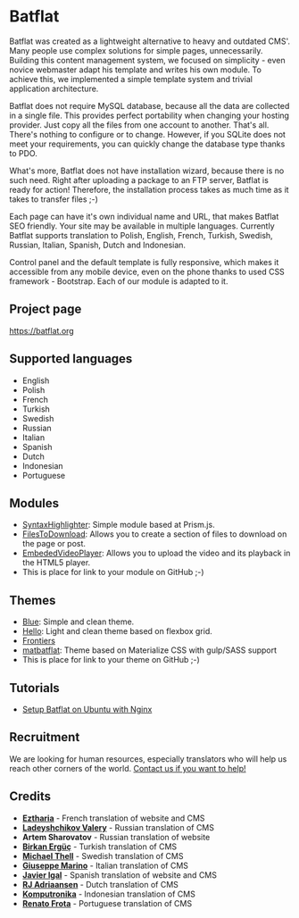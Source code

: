 Batflat
=======

Batflat was created as a lightweight alternative to heavy and outdated CMS'. Many people use complex solutions for simple pages, unnecessarily. Building this content management system, we focused on simplicity - even novice webmaster adapt his template and writes his own module. To achieve this, we implemented a simple template system and trivial application architecture.

Batflat does not require MySQL database, because all the data are collected in a single file. This provides perfect portability when changing your hosting provider. Just copy all the files from one account to another. That's all. There's nothing to configure or to change. However, if you SQLite does not meet your requirements, you can quickly change the database type thanks to PDO.

What's more, Batflat does not have installation wizard, because there is no such need. Right after uploading a package to an FTP server, Batflat is ready for action! Therefore, the installation process takes as much time as it takes to transfer files ;-)

Each page can have it's own individual name and URL, that makes Batflat SEO friendly. Your site may be available in multiple languages. Currently Batflat supports translation to Polish, English, French, Turkish, Swedish, Russian, Italian, Spanish, Dutch and Indonesian.

Control panel and the default template is fully responsive, which makes it accessible from any mobile device, even on the phone thanks to used CSS framework - Bootstrap. Each of our module is adapted to it.

## Project page

https://batflat.org

## Supported languages
* English
* Polish
* French
* Turkish
* Swedish
* Russian
* Italian
* Spanish
* Dutch
* Indonesian
* Portuguese

## Modules
* [SyntaxHighlighter](https://github.com/piotr-placzek/BatFlat-SyntaxHighlighter): Simple module based at Prism.js.
* [FilesToDownload](https://github.com/piotr-placzek/BatFlat-FilesToDownload): Allows you to create a section of files to download on the page or post.
* [EmbededVideoPlayer](https://github.com/piotr-placzek/BatFlat-EmbededVideoPlayer): Allows you to upload the video and its playback in the HTML5 player.
* This is place for link to your module on GitHub ;-)

## Themes
* [Blue](https://github.com/michu2k/Blue): Simple and clean theme.
* [Hello](https://github.com/michu2k/Hello): Light and clean theme based on flexbox grid.
* [Frontiers](https://github.com/iskono/batflat-themes/tree/master/frontiers)
* [matbatflat](https://github.com/mwasil/matbatflat): Theme based on Materialize CSS with gulp/SASS support
* This is place for link to your theme on GitHub ;-)

## Tutorials
* [Setup Batflat on Ubuntu with Nginx](https://websiteforstudents.com/setup-batflat-on-ubuntu-18-04-16-04-18-10-with-nginx-mariadb-and-php-7-2-fpm/)

## Recruitment
We are looking for human resources, especially translators who will help us reach other corners of the world.
[Contact us if you want to help!](https://batflat.org/contact)

## Credits

* **[Eztharia](https://github.com/Eztharia)** - French translation of website and CMS
* **[Ladeyshchikov Valery](mailto:hizimart@gmail.com)** - Russian translation of CMS
* **Artem Sharovatov** - Russian translation of website
* **[Birkan Ergüç](https://github.com/pppedant)** - Turkish translation of CMS
* **[Michael Thell](mailto:michael.silverunit@gmail.com)** - Swedish translation of CMS
* **[Giuseppe Marino](mailto:info@gpmdev.it)** - Italian translation of CMS
* **[Javier Igal](mailto:javier@igal.es)** - Spanish translation of website and CMS
* **[RJ Adriaansen](https://github.com/rjadr)** - Dutch translation of CMS
* **[Komputronika](https://github.com/komputronika)** - Indonesian translation of CMS
* **[Renato Frota](https://github.com/renatofrota)** - Portuguese translation of CMS
